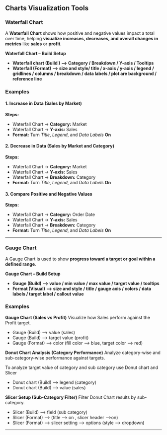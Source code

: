 ## Charts Visualization Tools

### **Waterfall Chart**

A **Waterfall Chart** shows how positive and negative values impact a total over time, helping **visualize increases, decreases, and overall changes in metrics** like **sales** or **profit**.

**Waterfall Chart – Build Setup**
- **Waterfall chart  (Build ) —> Category / Breakdown / Y-axis / Tooltips**
- **Waterfall (Format) —> size and style/ title / x-axis / y-axis / legend / gridlines / columns / breakdown / data labels / plot are background / reference line**


### **Examples**

#### **1. Increase in Data (Sales by Market)**  
**Steps:**  
- Waterfall Chart → **Category:** Market  
- Waterfall Chart → **Y-axis:** Sales  
- **Format:** Turn *Title*, *Legend*, and *Data Labels* **On**

#### **2. Decrease in Data (Sales by Market and Category)**  
**Steps:**  
- Waterfall Chart → **Category:** Market  
- Waterfall Chart → **Y-axis:** Sales  
- Waterfall Chart → **Breakdown:** Category  
- **Format:** Turn *Title*, *Legend*, and *Data Labels* **On**

#### **3. Compare Positive and Negative Values**  
**Steps:**  
- Waterfall Chart → **Category:** Order Date  
- Waterfall Chart → **Y-axis:** Sales  
- Waterfall Chart → **Breakdown:** Category  
- **Format:** Turn *Title*, *Legend*, and *Data Labels* **On**

---

### **Gauge Chart**
A Gauge Chart is used to show **progress toward a target or goal within a defined range**.

**Gauge Chart – Build Setup**
- **Gauge (Build) —> value / min value / max value / target value / tooltips** 
- **Format (Visual) —> size and style / title / gauge axis / colors / data labels / target label / callout value**

### **Examples**

**Gauge Chart (Sales vs Profit)** Visualize how Sales perform against the Profit target.
- Gauge (Build) —> value (sales)
- Gauge (Build) —> target value (profit)
- Gauge (Format) —> color (fill color —> blue, target color —> red)

**Donut Chart Analysis (Category Performance)** Analyze category-wise and sub-category-wise performance against targets.

To analyze target value of category and sub category use Donut chart and Slicer 
- Donut chart  (Build) —> legend (category)
- Donut chart  (Build) —> value (sales)

**Slicer Setup (Sub-Category Filter)** Filter Donut Chart results by sub-category.

- Slicer (Build)  —> field (sub category)
- Slicer (Format) —>  (title —> on ,  slicer header —>on)
- Slicer (Format) —> slicer setting —> options (style —> dropdown)

---
